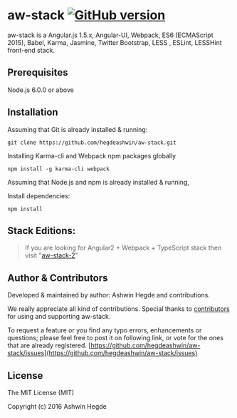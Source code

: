 # aw-stack [![GitHub version](http://img.shields.io/badge/version-0.0.3-brightgreen.svg)](https://github.com/hegdeashwin/aw-stack/releases)

aw-stack is a Angular.js 1.5.x, Angular-UI, Webpack, ES6 (ECMAScript 2015), Babel, Karma, Jasmine, Twitter Bootstrap, LESS , ESLint, LESSHint front-end stack.

## Prerequisites

Node.js 6.0.0 or above

## Installation

Assuming that Git is already installed & running:
```
git clone https://github.com/hegdeashwin/aw-stack.git
```

Installing Karma-cli and Webpack npm packages globally
```
npm install -g karma-cli webpack
```

Assuming that Node.js and npm is already installed & running,

Install dependencies:
```
npm install
```

## Stack Editions:

> If you are looking for Angular2 + Webpack + TypeScript stack then visit "[aw-stack-2](https://github.com/hegdeashwin/aw-stack-2)"

## Author & Contributors

Developed &amp; maintained by author: Ashwin Hegde and contributions.

We really appreciate all kind of contributions. Special thanks to [contributors](//github.com/hegdeashwin/aw-stack/graphs/contributors) for using and supporting aw-stack.

To request a feature or you find any typo errors, enhancements or questions; please feel free to post it on following link, or vote for the ones that are already registered.
[https://github.com/hegdeashwin/aw-stack/issues](https://github.com/hegdeashwin/aw-stack/issues)

## License

The MIT License (MIT)

Copyright (c) 2016 Ashwin Hegde

